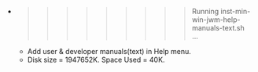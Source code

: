 * >>>>>>>>> Running inst-min-win-jwm-help-manuals-text.sh ...
  * Add user & developer manuals(text) in Help menu.
  * Disk size = 1947652K. Space Used = 40K.
